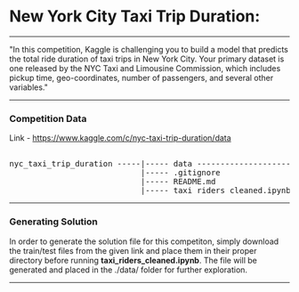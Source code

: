# New York City Taxi Trip Duration: 

---

"In this competition, Kaggle is challenging you to build a model that predicts the total ride duration of taxi trips in New York City. Your primary dataset is one released by the NYC Taxi and Limousine Commission, which includes pickup time, geo-coordinates, number of passengers, and several other variables."

---

### Competition Data

Link - https://www.kaggle.com/c/nyc-taxi-trip-duration/data

<pre>

nyc_taxi_trip_duration -----|----- data -------------------------|----- train.csv
                            |----- .gitignore                    |----- test.csv
                            |----- README.md
                            |----- taxi_riders_cleaned.ipynb
</pre>

---

### Generating Solution

In order to generate the solution file for this competiton, simply download the train/test files from the given link and place them in their proper directory before running **taxi_riders_cleaned.ipynb**. The file will be generated and placed in the ./data/ folder for further exploration.

---
